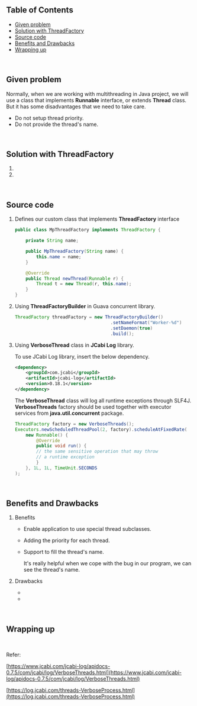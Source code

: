 



<br>

## Table of Contents
- [Given problem](#given-problem)
- [Solution with ThreadFactory](#solution-with-threadfactory)
- [Source code](#source-code)
- [Benefits and Drawbacks](#benefits-and-drawbacks)
- [Wrapping up](#wrapping-up)


<br>


## Given problem

Normally, when we are working with multithreading in Java project, we will use a class that implements **Runnable** interface, or extends **Thread** class. But it has some disadvantages that we need to take care.

- Do not setup thread priority.
- Do not provide the thread's name.

<br>

## Solution with ThreadFactory

1. 




2. 






<br>

## Source code

1. Defines our custom class that implements **ThreadFactory** interface

    ```java
    public class MpThreadFactory implements ThreadFactory {

        private String name;

        public MpThreadFactory(String name) {
            this.name = name;
        }

        @Override
        public Thread newThread(Runnable r) {
            Thread t = new Thread(r, this.name);
        }
    }
    ```

2. Using **ThreadFactoryBuilder** in Guava concurrent library.


    ```java
    ThreadFactory threadFactory = new ThreadFactoryBuilder()
                                        .setNameFormat("Worker-%d")
                                        .setDaemon(true)
                                        .build();
    ```


3. Using **VerboseThread** class in **JCabi Log** library.

    To use JCabi Log library, insert the below dependency.

    ```xml
    <dependency>
        <groupId>com.jcabi</groupId>
        <artifactId>jcabi-log</artifactId>
        <version>0.18.1</version>
    </dependency>
    ```

    The **VerboseThread** class will log all runtime exceptions through SLF4J. **VerboseThreads** factory should be used together with executor services from **java.util.concurrent** package.

    ```java
    ThreadFactory factory = new VerboseThreads();
    Executors.newScheduledThreadPool(2, factory).scheduleAtFixedRate(
        new Runnable() {
            @Override
            public void run() {
            // the same sensitive operation that may throw
            // a runtime exception
            }
        }, 1L, 1L, TimeUnit.SECONDS
    );
    ```

<br>

## Benefits and Drawbacks

1. Benefits

    - Enable application to use special thread subclasses.

    - Adding the priority for each thread.

    - Support to fill the thread's name.

        It's really helpful when we cope with the bug in our program, we can see the thread's name.

2. Drawbacks

    - 

    - 


<br>

## Wrapping up





<br>

Refer:

[https://www.jcabi.com/jcabi-log/apidocs-0.7.5/com/jcabi/log/VerboseThreads.html](https://www.jcabi.com/jcabi-log/apidocs-0.7.5/com/jcabi/log/VerboseThreads.html)

[https://log.jcabi.com/threads-VerboseProcess.html](https://log.jcabi.com/threads-VerboseProcess.html)
